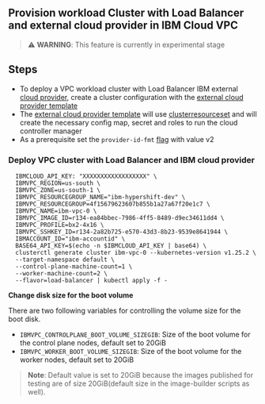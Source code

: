 ## Provision workload Cluster with Load Balancer and external cloud provider in IBM Cloud VPC

> ⚠️ **WARNING**: This feature is currently in experimental stage

## Steps

- To deploy a VPC workload cluster with Load Balancer IBM external [cloud provider](https://kubernetes.io/docs/concepts/architecture/cloud-controller/), create a cluster configuration with the [external cloud provider template](https://github.com/kubernetes-sigs/cluster-api-provider-ibmcloud/blob/main/templates/cluster-template-load-balancer.yaml)
- The [external cloud provider template](https://github.com/kubernetes-sigs/cluster-api-provider-ibmcloud/blob/main/templates/cluster-template-load-balancer.yaml) will use [clusterresourceset](https://cluster-api.sigs.k8s.io/tasks/experimental-features/cluster-resource-set.html) and will create the necessary config map, secret and roles to run the cloud controller manager
- As a prerequisite set the `provider-id-fmt` [flag](https://github.com/kubernetes-sigs/cluster-api-provider-ibmcloud/blob/ee70591709ac5ddaeed23222ccbfa78335d984a1/main.go#L183) with value v2

### Deploy VPC cluster with Load Balancer and IBM cloud provider

```console
  IBMCLOUD_API_KEY: "XXXXXXXXXXXXXXXXXX" \
  IBMVPC_REGION=us-south \
  IBMVPC_ZONE=us-south-1 \
  IBMVPC_RESOURCEGROUP_NAME="ibm-hypershift-dev" \
  IBMVPC_RESOURCEGROUP=4f15679623607b855b1a27a67f20e1c7 \
  IBMVPC_NAME=ibm-vpc-0 \
  IBMVPC_IMAGE_ID=r134-ea84bbec-7986-4ff5-8489-d9ec34611dd4 \
  IBMVPC_PROFILE=bx2-4x16 \
  IBMVPC_SSHKEY_ID=r134-2a82b725-e570-43d3-8b23-9539e8641944 \
  IBMACCOUNT_ID="ibm-accountid" \
  BASE64_API_KEY=$(echo -n $IBMCLOUD_API_KEY | base64) \
  clusterctl generate cluster ibm-vpc-0 --kubernetes-version v1.25.2 \
  --target-namespace default \
  --control-plane-machine-count=1 \
  --worker-machine-count=2 \
  --flavor=load-balancer | kubectl apply -f -
```

**Change disk size for the boot volume**

There are two following variables for controlling the volume size for the boot disk.
- `IBMVPC_CONTROLPLANE_BOOT_VOLUME_SIZEGIB`: Size of the boot volume for the control plane nodes, default set to 20GiB
- `IBMVPC_WORKER_BOOT_VOLUME_SIZEGIB`: Size of the boot volume for the worker nodes, default set to 20GiB
> **Note**: Default value is set to 20GiB because the images published for testing are of size 20GiB(default size in the image-builder scripts as well).  